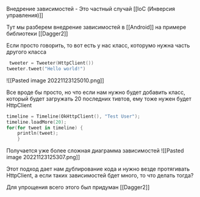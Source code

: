 Внедрение зависимостей  - Это частный случай [[IoC (Инверсия управления)]]

Тут мы разберем внедрение зависимостей в [[Android]] на примере библиотеки [[Dagger2]]

Если просто говорить, то вот есть у нас класс, которумо нужна часть другого класса
```kotlin
 tweeter = Tweeter(HttpClient())
tweeter.tweet("Hello world!")
```

![[Pasted image 20221123125010.png]]

Все вроде бы просто, но что если нам нужно будет добавить класс, который будет загружать 20 последних тивтов, ему тоже нужен будет HttpClient 
```kotlin
timeline = Timeline(OkHttpClient(), "Test User");
timeline.loadMore(20);
for(for tweet in timeline) {
	println(tweet); 
	}
```

Получается уже более сложная диаграмма зависимостей
![[Pasted image 20221123125307.png]]

Этот подход дает нам дублирование кода и нужно везде протягивать HttpClient, а если таких зависимостей бдет много, то что делать тогда?

Для упрощения всего этого был придуман [[Dagger2]]




